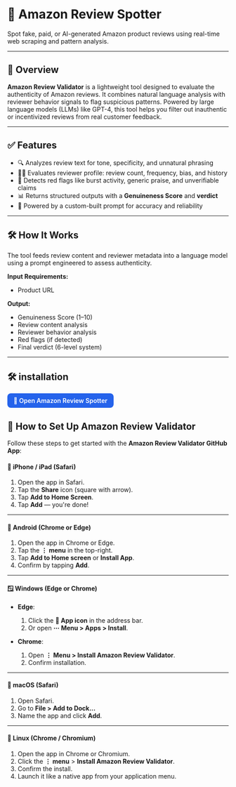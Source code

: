 # 🔎 Amazon Review Spotter

Spot fake, paid, or AI-generated Amazon product reviews using real-time web scraping and pattern analysis.

---

## 📌 Overview

**Amazon Review Validator** is a lightweight tool designed to evaluate the authenticity of Amazon reviews. It combines natural language analysis with reviewer behavior signals to flag suspicious patterns. Powered by large language models (LLMs) like GPT-4, this tool helps you filter out inauthentic or incentivized reviews from real customer feedback.

---

## ✅ Features

- 🔍 Analyzes review text for tone, specificity, and unnatural phrasing
- 🧑‍💻 Evaluates reviewer profile: review count, frequency, bias, and history
- 🚩 Detects red flags like burst activity, generic praise, and unverifiable claims
- 📊 Returns structured outputs with a **Genuineness Score** and **verdict**
- 🧠 Powered by a custom-built prompt for accuracy and reliability

---

## 🛠️ How It Works

The tool feeds review content and reviewer metadata into a language model using a prompt engineered to assess authenticity.

**Input Requirements:**
- Product URL

**Output:**
- Genuineness Score (1–10)
- Review content analysis
- Reviewer behavior analysis
- Red flags (if detected)
- Final verdict (6-level system)

---

## 🛠 installation 
<a href="https://review-sensei-detector.lovable.app/?code=cb9e57db49bc5481c88c&installation_id=91506509&setup_action=install" target="_blank" rel="noopener"
   style="display:inline-block;padding:8px 14px;border-radius:8px;background:#2563EB;color:#fff;text-decoration:none;font-weight:600">
  🚀 Open Amazon Review Spotter
</a>



## 🚀 How to Set Up Amazon Review Validator

Follow these steps to get started with the **Amazon Review Validator GitHub App**:
#### 🍎 iPhone / iPad (Safari)

1. Open the app in Safari.
2. Tap the **Share** icon (square with arrow).
3. Tap **Add to Home Screen**.
4. Tap **Add** — you're done!

---

#### 🤖 Android (Chrome or Edge)

1. Open the app in Chrome or Edge.
2. Tap the **⋮ menu** in the top-right.
3. Tap **Add to Home screen** or **Install App**.
4. Confirm by tapping **Add**.

---

#### 🪟 Windows (Edge or Chrome)

- **Edge**:
  1. Click the **🧩 App icon** in the address bar.
  2. Or open **⋯ Menu > Apps > Install**.

- **Chrome**:
  1. Open **⋮ Menu > Install Amazon Review Validator**.
  2. Confirm installation.

---

#### 🍎 macOS (Safari)

1. Open Safari.
2. Go to **File > Add to Dock...**
3. Name the app and click **Add**.

---

#### 🐧 Linux (Chrome / Chromium)

1. Open the app in Chrome or Chromium.
2. Click the **⋮ menu** > **Install Amazon Review Validator**.
3. Confirm the install.
4. Launch it like a native app from your application menu.

</details>
